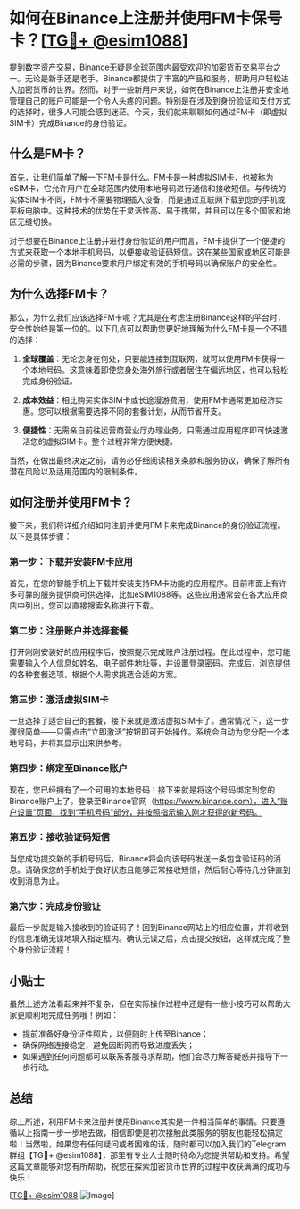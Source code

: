 # 如何在Binance上注册并使用FM卡保号卡？[[TG💪+ @esim1088](https://t.me/s/esim1088)]

提到数字资产交易，Binance无疑是全球范围内最受欢迎的加密货币交易平台之一。无论是新手还是老手，Binance都提供了丰富的产品和服务，帮助用户轻松进入加密货币的世界。然而，对于一些新用户来说，如何在Binance上注册并安全地管理自己的账户可能是一个令人头疼的问题。特别是在涉及到身份验证和支付方式的选择时，很多人可能会感到迷茫。今天，我们就来聊聊如何通过FM卡（即虚拟SIM卡）完成Binance的身份验证。

## 什么是FM卡？

首先，让我们简单了解一下FM卡是什么。FM卡是一种虚拟SIM卡，也被称为eSIM卡，它允许用户在全球范围内使用本地号码进行通信和接收短信。与传统的实体SIM卡不同，FM卡不需要物理插入设备，而是通过互联网下载到您的手机或平板电脑中。这种技术的优势在于灵活性高、易于携带，并且可以在多个国家和地区无缝切换。

对于想要在Binance上注册并进行身份验证的用户而言，FM卡提供了一个便捷的方式来获取一个本地手机号码，以便接收验证码短信。这在某些国家或地区可能是必需的步骤，因为Binance要求用户绑定有效的手机号码以确保账户的安全性。

## 为什么选择FM卡？

那么，为什么我们应该选择FM卡呢？尤其是在考虑注册Binance这样的平台时，安全性始终是第一位的。以下几点可以帮助您更好地理解为什么FM卡是一个不错的选择：

1. **全球覆盖**：无论您身在何处，只要能连接到互联网，就可以使用FM卡获得一个本地号码。这意味着即使您身处海外旅行或者居住在偏远地区，也可以轻松完成身份验证。
   
2. **成本效益**：相比购买实体SIM卡或长途漫游费用，使用FM卡通常更加经济实惠。您可以根据需要选择不同的套餐计划，从而节省开支。
   
3. **便捷性**：无需亲自前往运营商营业厅办理业务，只需通过应用程序即可快速激活您的虚拟SIM卡。整个过程非常方便快捷。

当然，在做出最终决定之前，请务必仔细阅读相关条款和服务协议，确保了解所有潜在风险以及适用范围内的限制条件。

## 如何注册并使用FM卡？

接下来，我们将详细介绍如何注册并使用FM卡来完成Binance的身份验证流程。以下是具体步骤：

### 第一步：下载并安装FM卡应用

首先，在您的智能手机上下载并安装支持FM卡功能的应用程序。目前市面上有许多可靠的服务提供商可供选择，比如eSIM1088等。这些应用通常会在各大应用商店中列出，您可以直接搜索名称进行下载。

### 第二步：注册账户并选择套餐

打开刚刚安装好的应用程序后，按照提示完成账户注册过程。在此过程中，您可能需要输入个人信息如姓名、电子邮件地址等，并设置登录密码。完成后，浏览提供的各种套餐选项，根据个人需求挑选合适的方案。

### 第三步：激活虚拟SIM卡

一旦选择了适合自己的套餐，接下来就是激活虚拟SIM卡了。通常情况下，这一步骤很简单——只需点击“立即激活”按钮即可开始操作。系统会自动为您分配一个本地号码，并将其显示出来供参考。

### 第四步：绑定至Binance账户

现在，您已经拥有了一个可用的本地号码！接下来就是将这个号码绑定到您的Binance账户上了。登录至Binance官网（https://www.binance.com），进入“账户设置”页面，找到“手机号码”部分，并按照指示输入刚才获得的新号码。

### 第五步：接收验证码短信

当您成功提交新的手机号码后，Binance将会向该号码发送一条包含验证码的消息。请确保您的手机处于良好状态且能够正常接收短信，然后耐心等待几分钟直到收到消息为止。

### 第六步：完成身份验证

最后一步就是输入接收到的验证码了！回到Binance网站上的相应位置，并将收到的信息准确无误地填入指定框内。确认无误之后，点击提交按钮，这样就完成了整个身份验证流程！

## 小贴士

虽然上述方法看起来并不复杂，但在实际操作过程中还是有一些小技巧可以帮助大家更顺利地完成任务哦！例如：
- 提前准备好身份证件照片，以便随时上传至Binance；
- 确保网络连接稳定，避免因断网而导致进度丢失；
- 如果遇到任何问题都可以联系客服寻求帮助，他们会尽力解答疑惑并指导下一步行动。

## 总结

综上所述，利用FM卡来注册并使用Binance其实是一件相当简单的事情。只要遵循以上指南一步一步地去做，相信即使是初次接触此类服务的朋友也能轻松搞定啦！当然啦，如果您有任何疑问或者困难的话，随时都可以加入我们的Telegram群组【TG💪+ @esim1088】，那里有专业人士随时待命为您提供帮助和支持。希望这篇文章能够对您有所帮助，祝您在探索加密货币世界的过程中收获满满的成功与快乐！

[[TG💪+ @esim1088](https://t.me/s/esim1088) ![Image](https://i.postimg.cc/4NQfJmqS/Snipaste-2025-05-13-00-14-12.png)]